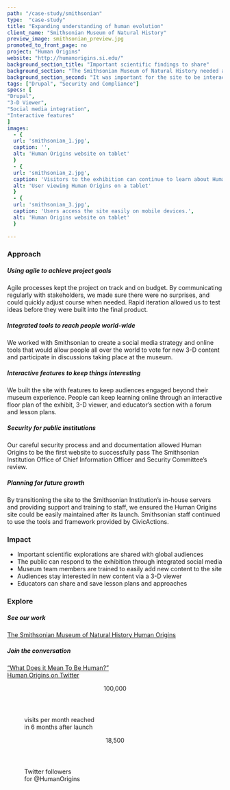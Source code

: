 ```yaml
---
path: "/case-study/smithsonian"
type:  "case-study"
title: "Expanding understanding of human evolution"
client_name: "Smithsonian Museum of Natural History"
preview_image: smithsonian_preview.jpg
promoted_to_front_page: no
project: "Human Origins"
website: "http://humanorigins.si.edu/"
background_section_title: "Important scientific findings to share"
background_section: "The Smithsonian Museum of Natural History needed a website to showcase its new exhibition of the latest scientific explorations of human origins. These findings have profound implications for our narratives about human origins. Working together with Chedd-Angier-Lewis, CivicActions partnered with Smithsonian to build a site that would engage the public in education and dialogue about what it means to be human."
background_section_second: "It was important for the site to be interactive so users could make connections between their experience in the museum and the additional content online. Smithsonian staff would also need to be trained so they could continue to manage the site after the initial launch of the exhibit."
tags: ["Drupal", "Security and Compliance"]
specs: [
"Drupal",
"3-D Viewer",
"Social media integration", 
"Interactive features"
]
images:
  - {
  url: 'smithsonian_1.jpg', 
  caption: '', 
  alt: 'Human Origins website on tablet'
  }
  - {
  url: 'smithsonian_2.jpg', 
  caption: 'Visitors to the exhibition can continue to learn about Human Origins online.', 
  alt: 'User viewing Human Origins on a tablet'
  }
  - {
  url: 'smithsonian_3.jpg', 
  caption: 'Users access the site easily on mobile devices.', 
  alt: 'Human Origins website on tablet'
  }
  
---
```


### Approach

##### Using agile to achieve project goals
Agile processes kept the project on track and on budget. By communicating regularly with stakeholders, we made sure there were no surprises, and could quickly adjust course when needed. Rapid iteration allowed us to test ideas before they were built into the final product.

##### Integrated tools to reach people world-wide
We worked with Smithsonian to create a social media strategy and online tools that would allow people all over the world to vote for new 3-D content and participate in discussions taking place at the museum.

##### Interactive features to keep things interesting
We built the site with features to keep audiences engaged beyond their museum experience. People can keep learning online through an interactive floor plan of the exhibit, 3-D viewer, and educator’s section with a forum and lesson plans.

##### Security for public institutions
Our careful security process and and documentation allowed Human Origins to be the first website to successfully pass The Smithsonian Institution Office of Chief Information Officer and Security Committee’s review.

##### Planning for future growth
By transitioning the site to the Smithsonian Institution’s in-house servers and providing support and training to staff, we ensured the Human Origins site could be easily maintained after its launch. Smithsonian staff continued to use the tools and framework provided by CivicActions.


### Impact
* Important scientific explorations are shared with global audiences
* The public can respond to the exhibition through integrated social media
* Museum team members are trained to easily add new content to the site
* Audiences stay interested in new content via a 3-D viewer
* Educators can share and save lesson plans and approaches


### Explore
##### See our work
[The Smithsonian Museum of Natural History Human Origins](http://humanorigins.si.edu/)

##### Join the conversation
[“What Does it Mean To Be Human?”](http://humanorigins.si.edu/about/become-involved/submit-your-response-what-does-it-mean-be-human)  
[Human Origins on Twitter](https://twitter.com/HumanOrigins)

 
<figure>
  <div> 
    <header>100,000 </header>
    <p>visits per month reached <br> in 6 months after launch<p>
  </div>
  <div> 
      <header>18,500</header>
      <p>Twitter followers <br> for @HumanOrigins<p>
  </div>
</figure>

